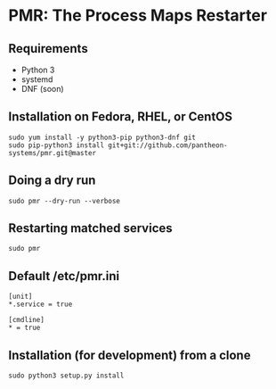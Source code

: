 PMR: The Process Maps Restarter
===

Requirements
---

 * Python 3
 * systemd
 * DNF (soon)

Installation on Fedora, RHEL, or CentOS
---

    sudo yum install -y python3-pip python3-dnf git
    sudo pip-python3 install git+git://github.com/pantheon-systems/pmr.git@master

Doing a dry run
---

    sudo pmr --dry-run --verbose

Restarting matched services
---

    sudo pmr

Default /etc/pmr.ini
---

    [unit]
    *.service = true

    [cmdline]
    * = true

Installation (for development) from a clone
---

    sudo python3 setup.py install
